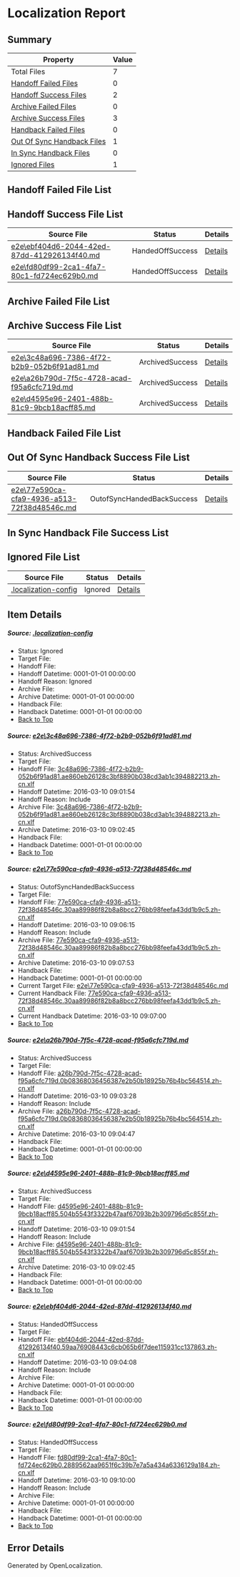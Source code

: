 # <a name='report-top'></a> Localization Report

## Summary
 Property | Value 
 -------- | ----- 
 Total Files | 7
[ Handoff Failed Files ](#handoff-failed-list)| 0
[ Handoff Success Files ](#handoff-success-list)| 2
[ Archive Failed Files ](#archive-failed-list)| 0
[ Archive Success Files ](#archive-success-list)| 3
[ Handback Failed Files ](#handback-failed-list)| 0
[ Out Of Sync Handback Files ](#outofsync-handback-success-list)| 1
[ In Sync Handback Files ](#insync-handback-success-list)| 0
[ Ignored Files ](#ignored-list)| 1

## <a name='handoff-failed-list'></a> Handoff Failed File List

## <a name='handoff-success-list'></a> Handoff Success File List
 Source File | Status | Details 
 ----------- | ------ | ------- 
 [e2e\ebf404d6-2044-42ed-87dd-412926134f40.md](https://github.com/OpenLocalizationTest/oltest/blob/01fa74eeca0fdea5921fa4085fcb68e466b2eefe/e2e/ebf404d6-2044-42ed-87dd-412926134f40.md) | HandedOffSuccess | [Details](#fb73f8bf455abed2183258e5632816c37522231c5)
 [e2e\fd80df99-2ca1-4fa7-80c1-fd724ec629b0.md](https://github.com/OpenLocalizationTest/oltest/blob/fe8def6a6ff14d46bdfac3b3044f6945baadcc39/e2e/fd80df99-2ca1-4fa7-80c1-fd724ec629b0.md) | HandedOffSuccess | [Details](#8c9f1c933dbafc0b3d12b1ca60d9ecce35d2d85e6)

## <a name='archive-failed-list'></a> Archive Failed File List

## <a name='archive-success-list'></a> Archive Success File List
 Source File | Status | Details 
 ----------- | ------ | ------- 
 [e2e\3c48a696-7386-4f72-b2b9-052b6f91ad81.md](https://github.com/OpenLocalizationTest/oltest/blob/0e1b5a3b7bcd57f1ce0aa487889b21a588479e14/e2e/3c48a696-7386-4f72-b2b9-052b6f91ad81.md) | ArchivedSuccess | [Details](#4f6df44672a003b30663979171fb3483116294b01)
 [e2e\a26b790d-7f5c-4728-acad-f95a6cfc719d.md](https://github.com/OpenLocalizationTest/oltest/blob/c749647e366e1c2f6af90ef8be909e779ab5c47f/e2e/a26b790d-7f5c-4728-acad-f95a6cfc719d.md) | ArchivedSuccess | [Details](#b817be7bc5f3e7f174bc5584bd6a3c9bdf9f28ce3)
 [e2e\d4595e96-2401-488b-81c9-9bcb18acff85.md](https://github.com/OpenLocalizationTest/oltest/blob/0e1b5a3b7bcd57f1ce0aa487889b21a588479e14/e2e/d4595e96-2401-488b-81c9-9bcb18acff85.md) | ArchivedSuccess | [Details](#4ba699a981258fcff89545253564f62283284f4c4)

## <a name='handback-failed-list'></a> Handback Failed File List

## <a name='outofsync-handback-success-list'></a> Out Of Sync Handback Success File List
 Source File | Status | Details 
 ----------- | ------ | ------- 
 [e2e\77e590ca-cfa9-4936-a513-72f38d48546c.md](https://github.com/OpenLocalizationTest/oltest/blob/9288eb197861b55486bf206eced18f5281f3c5e0/e2e/77e590ca-cfa9-4936-a513-72f38d48546c.md) | OutofSyncHandedBackSuccess | [Details](#5c271591a7519e87e07da98f4110f7e50a858bfe2)

## <a name='insync-handback-success-list'></a> In Sync Handback File Success List

## <a name='ignored-list'></a> Ignored File List
 Source File | Status | Details 
 ----------- | ------ | ------- 
 [.localization-config](https://github.com/OpenLocalizationTest/oltest/blob/fe8def6a6ff14d46bdfac3b3044f6945baadcc39/.localization-config) | Ignored | [Details](#66aca4b1c2f43b14ec41e0e427345df94af1d5e10)

## Item Details
##### <a name='66aca4b1c2f43b14ec41e0e427345df94af1d5e10'></a> Source: [.localization-config](https://github.com/OpenLocalizationTest/oltest/blob/fe8def6a6ff14d46bdfac3b3044f6945baadcc39/.localization-config)
* Status: Ignored
* Target File: 
* Handoff File: 
* Handoff Datetime: 0001-01-01 00:00:00
* Handoff Reason: Ignored
* Archive File: 
* Archive Datetime: 0001-01-01 00:00:00
* Handback File: 
* Handback Datetime: 0001-01-01 00:00:00
* [Back to Top](#report-top)

##### <a name='4f6df44672a003b30663979171fb3483116294b01'></a> Source: [e2e\3c48a696-7386-4f72-b2b9-052b6f91ad81.md](https://github.com/OpenLocalizationTest/oltest/blob/0e1b5a3b7bcd57f1ce0aa487889b21a588479e14/e2e/3c48a696-7386-4f72-b2b9-052b6f91ad81.md)
* Status: ArchivedSuccess
* Target File: 
* Handoff File: [3c48a696-7386-4f72-b2b9-052b6f91ad81.ae860eb26128c3bf8890b038cd3ab1c394882213.zh-cn.xlf](https://github.com/OpenLocalizationTestOrg/olhandoff/blob/ebb484a67140339b0dc44a85c5ae8c3edb45a4b8/ol-handoff/OpenLocalizationTestOrg/oltest.zh-cn/xinjiang/ht/3c48a696-7386-4f72-b2b9-052b6f91ad81.ae860eb26128c3bf8890b038cd3ab1c394882213.zh-cn.xlf)
* Handoff Datetime: 2016-03-10 09:01:54
* Handoff Reason: Include
* Archive File: [3c48a696-7386-4f72-b2b9-052b6f91ad81.ae860eb26128c3bf8890b038cd3ab1c394882213.zh-cn.xlf](https://github.com/OpenLocalizationTestOrg/olhandoff/blob/a0e74d7d0814e6138d3264cdaccb02774a9a1e15/ol-handoff/OpenLocalizationTestOrg/oltest.zh-cn/xinjiang/ht/archive/3c48a696-7386-4f72-b2b9-052b6f91ad81.ae860eb26128c3bf8890b038cd3ab1c394882213.zh-cn.xlf)
* Archive Datetime: 2016-03-10 09:02:45
* Handback File: 
* Handback Datetime: 0001-01-01 00:00:00
* [Back to Top](#report-top)

##### <a name='5c271591a7519e87e07da98f4110f7e50a858bfe2'></a> Source: [e2e\77e590ca-cfa9-4936-a513-72f38d48546c.md](https://github.com/OpenLocalizationTest/oltest/blob/9288eb197861b55486bf206eced18f5281f3c5e0/e2e/77e590ca-cfa9-4936-a513-72f38d48546c.md)
* Status: OutofSyncHandedBackSuccess
* Target File: 
* Handoff File: [77e590ca-cfa9-4936-a513-72f38d48546c.30aa89986f82b8a8bcc276bb98feefa43dd1b9c5.zh-cn.xlf](https://github.com/OpenLocalizationTestOrg/olhandoff/blob/da83c9fe2c34536b848f61786f90ccb4c15c635a/ol-handoff/OpenLocalizationTestOrg/oltest.zh-cn/xinjiang/ht/77e590ca-cfa9-4936-a513-72f38d48546c.30aa89986f82b8a8bcc276bb98feefa43dd1b9c5.zh-cn.xlf)
* Handoff Datetime: 2016-03-10 09:06:15
* Handoff Reason: Include
* Archive File: [77e590ca-cfa9-4936-a513-72f38d48546c.30aa89986f82b8a8bcc276bb98feefa43dd1b9c5.zh-cn.xlf](https://github.com/OpenLocalizationTestOrg/olhandoff/blob/eecd9b315db6fbe56dcb325f4fe1d80bb7a3aee5/ol-handoff/OpenLocalizationTestOrg/oltest.zh-cn/xinjiang/ht/archive/77e590ca-cfa9-4936-a513-72f38d48546c.30aa89986f82b8a8bcc276bb98feefa43dd1b9c5.zh-cn.xlf)
* Archive Datetime: 2016-03-10 09:07:53
* Handback File: 
* Handback Datetime: 0001-01-01 00:00:00
* Current Target File: [e2e\77e590ca-cfa9-4936-a513-72f38d48546c.md](https://github.com/OpenLocalizationTestOrg/oltest.zh-cn/blob/ed53c43a034f93abb9975eac4fe81c7175826f99/e2e/77e590ca-cfa9-4936-a513-72f38d48546c.md)
* Current Handback File: [77e590ca-cfa9-4936-a513-72f38d48546c.30aa89986f82b8a8bcc276bb98feefa43dd1b9c5.zh-cn.xlf](https://github.com/OpenLocalizationTestOrg/olhandback/blob/5495a2d24fdfec8951eb4b0a262449137ad8fedc/ol-handback/OpenLocalizationTestOrg/oltest.zh-cn/xinjiang/ht/77e590ca-cfa9-4936-a513-72f38d48546c.30aa89986f82b8a8bcc276bb98feefa43dd1b9c5.zh-cn.xlf)
* Current Handback Datetime: 2016-03-10 09:07:00
* [Back to Top](#report-top)

##### <a name='b817be7bc5f3e7f174bc5584bd6a3c9bdf9f28ce3'></a> Source: [e2e\a26b790d-7f5c-4728-acad-f95a6cfc719d.md](https://github.com/OpenLocalizationTest/oltest/blob/c749647e366e1c2f6af90ef8be909e779ab5c47f/e2e/a26b790d-7f5c-4728-acad-f95a6cfc719d.md)
* Status: ArchivedSuccess
* Target File: 
* Handoff File: [a26b790d-7f5c-4728-acad-f95a6cfc719d.0b08368036456387e2b50b18925b76b4bc564514.zh-cn.xlf](https://github.com/OpenLocalizationTestOrg/olhandoff/blob/2bdca0d8378df1440fbc10c87c803326d3318287/ol-handoff/OpenLocalizationTestOrg/oltest.zh-cn/xinjiang/ht/a26b790d-7f5c-4728-acad-f95a6cfc719d.0b08368036456387e2b50b18925b76b4bc564514.zh-cn.xlf)
* Handoff Datetime: 2016-03-10 09:03:28
* Handoff Reason: Include
* Archive File: [a26b790d-7f5c-4728-acad-f95a6cfc719d.0b08368036456387e2b50b18925b76b4bc564514.zh-cn.xlf](https://github.com/OpenLocalizationTestOrg/olhandoff/blob/601993aae9790b1f2c84c831e931f2bd05aeabbd/ol-handoff/OpenLocalizationTestOrg/oltest.zh-cn/xinjiang/ht/archive/a26b790d-7f5c-4728-acad-f95a6cfc719d.0b08368036456387e2b50b18925b76b4bc564514.zh-cn.xlf)
* Archive Datetime: 2016-03-10 09:04:47
* Handback File: 
* Handback Datetime: 0001-01-01 00:00:00
* [Back to Top](#report-top)

##### <a name='4ba699a981258fcff89545253564f62283284f4c4'></a> Source: [e2e\d4595e96-2401-488b-81c9-9bcb18acff85.md](https://github.com/OpenLocalizationTest/oltest/blob/0e1b5a3b7bcd57f1ce0aa487889b21a588479e14/e2e/d4595e96-2401-488b-81c9-9bcb18acff85.md)
* Status: ArchivedSuccess
* Target File: 
* Handoff File: [d4595e96-2401-488b-81c9-9bcb18acff85.504b5543f3322b47aaf67093b2b309796d5c855f.zh-cn.xlf](https://github.com/OpenLocalizationTestOrg/olhandoff/blob/ebb484a67140339b0dc44a85c5ae8c3edb45a4b8/ol-handoff/OpenLocalizationTestOrg/oltest.zh-cn/xinjiang/ht/d4595e96-2401-488b-81c9-9bcb18acff85.504b5543f3322b47aaf67093b2b309796d5c855f.zh-cn.xlf)
* Handoff Datetime: 2016-03-10 09:01:54
* Handoff Reason: Include
* Archive File: [d4595e96-2401-488b-81c9-9bcb18acff85.504b5543f3322b47aaf67093b2b309796d5c855f.zh-cn.xlf](https://github.com/OpenLocalizationTestOrg/olhandoff/blob/a0e74d7d0814e6138d3264cdaccb02774a9a1e15/ol-handoff/OpenLocalizationTestOrg/oltest.zh-cn/xinjiang/ht/archive/d4595e96-2401-488b-81c9-9bcb18acff85.504b5543f3322b47aaf67093b2b309796d5c855f.zh-cn.xlf)
* Archive Datetime: 2016-03-10 09:02:45
* Handback File: 
* Handback Datetime: 0001-01-01 00:00:00
* [Back to Top](#report-top)

##### <a name='fb73f8bf455abed2183258e5632816c37522231c5'></a> Source: [e2e\ebf404d6-2044-42ed-87dd-412926134f40.md](https://github.com/OpenLocalizationTest/oltest/blob/01fa74eeca0fdea5921fa4085fcb68e466b2eefe/e2e/ebf404d6-2044-42ed-87dd-412926134f40.md)
* Status: HandedOffSuccess
* Target File: 
* Handoff File: [ebf404d6-2044-42ed-87dd-412926134f40.59aa76908443c6cb065b6f7dee115931cc137863.zh-cn.xlf](https://github.com/OpenLocalizationTestOrg/olhandoff/blob/9054a1b11175442fba624395ecdabdb19f7311ab/ol-handoff/OpenLocalizationTestOrg/oltest.zh-cn/xinjiang/ht/ebf404d6-2044-42ed-87dd-412926134f40.59aa76908443c6cb065b6f7dee115931cc137863.zh-cn.xlf)
* Handoff Datetime: 2016-03-10 09:04:08
* Handoff Reason: Include
* Archive File: 
* Archive Datetime: 0001-01-01 00:00:00
* Handback File: 
* Handback Datetime: 0001-01-01 00:00:00
* [Back to Top](#report-top)

##### <a name='8c9f1c933dbafc0b3d12b1ca60d9ecce35d2d85e6'></a> Source: [e2e\fd80df99-2ca1-4fa7-80c1-fd724ec629b0.md](https://github.com/OpenLocalizationTest/oltest/blob/fe8def6a6ff14d46bdfac3b3044f6945baadcc39/e2e/fd80df99-2ca1-4fa7-80c1-fd724ec629b0.md)
* Status: HandedOffSuccess
* Target File: 
* Handoff File: [fd80df99-2ca1-4fa7-80c1-fd724ec629b0.2889562aa9651f6c39b7e7a5a434a6336129a184.zh-cn.xlf](https://github.com/OpenLocalizationTestOrg/olhandoff/blob/c276b94a111becdb56b668fad198b7dc35bc7409/ol-handoff/OpenLocalizationTestOrg/oltest.zh-cn/xinjiang/ht/fd80df99-2ca1-4fa7-80c1-fd724ec629b0.2889562aa9651f6c39b7e7a5a434a6336129a184.zh-cn.xlf)
* Handoff Datetime: 2016-03-10 09:10:00
* Handoff Reason: Include
* Archive File: 
* Archive Datetime: 0001-01-01 00:00:00
* Handback File: 
* Handback Datetime: 0001-01-01 00:00:00
* [Back to Top](#report-top)


## Error Details

Generated by OpenLocalization.
